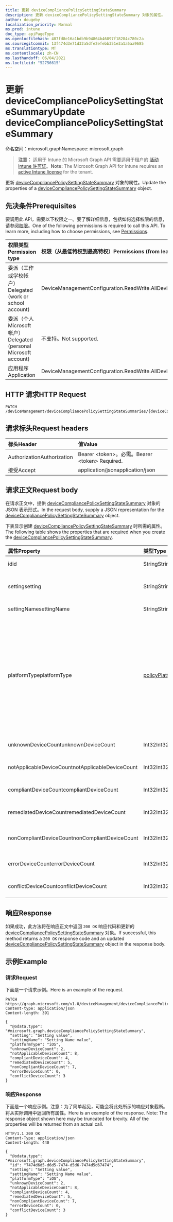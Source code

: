 ```yaml
---
title: 更新 deviceCompliancePolicySettingStateSummary
description: 更新 deviceCompliancePolicySettingStateSummary 对象的属性。
author: dougeby
localization_priority: Normal
ms.prod: intune
doc_type: apiPageType
ms.openlocfilehash: 407fd8e16a1bdb9b94864b46897f18284c780c2a
ms.sourcegitcommit: 13f474d3e71d32a5dfe2efebb351e3a1a5aa9685
ms.translationtype: MT
ms.contentlocale: zh-CN
ms.lasthandoff: 06/04/2021
ms.locfileid: "52756615"
---
```

# <a name="update-devicecompliancepolicysettingstatesummary"></a><span data-ttu-id="5637f-103">更新 deviceCompliancePolicySettingStateSummary</span><span class="sxs-lookup"><span data-stu-id="5637f-103">Update deviceCompliancePolicySettingStateSummary</span></span>

<span data-ttu-id="5637f-104">命名空间：microsoft.graph</span><span class="sxs-lookup"><span data-stu-id="5637f-104">Namespace: microsoft.graph</span></span>

> <span data-ttu-id="5637f-105">**注意：** 适用于 Intune 的 Microsoft Graph API 需要适用于租户的 [活动 Intune 许可证](https://go.microsoft.com/fwlink/?linkid=839381)。</span><span class="sxs-lookup"><span data-stu-id="5637f-105">**Note:** The Microsoft Graph API for Intune requires an [active Intune license](https://go.microsoft.com/fwlink/?linkid=839381) for the tenant.</span></span>

<span data-ttu-id="5637f-106">更新 [deviceCompliancePolicySettingStateSummary](../resources/intune-deviceconfig-devicecompliancepolicysettingstatesummary.md) 对象的属性。</span><span class="sxs-lookup"><span data-stu-id="5637f-106">Update the properties of a [deviceCompliancePolicySettingStateSummary](../resources/intune-deviceconfig-devicecompliancepolicysettingstatesummary.md) object.</span></span>

## <a name="prerequisites"></a><span data-ttu-id="5637f-107">先决条件</span><span class="sxs-lookup"><span data-stu-id="5637f-107">Prerequisites</span></span>
<span data-ttu-id="5637f-p101">要调用此 API，需要以下权限之一。要了解详细信息，包括如何选择权限的信息，请参阅[权限](/graph/permissions-reference)。</span><span class="sxs-lookup"><span data-stu-id="5637f-p101">One of the following permissions is required to call this API. To learn more, including how to choose permissions, see [Permissions](/graph/permissions-reference).</span></span>

|<span data-ttu-id="5637f-110">权限类型</span><span class="sxs-lookup"><span data-stu-id="5637f-110">Permission type</span></span>|<span data-ttu-id="5637f-111">权限（从最低特权到最高特权）</span><span class="sxs-lookup"><span data-stu-id="5637f-111">Permissions (from least to most privileged)</span></span>|
|:---|:---|
|<span data-ttu-id="5637f-112">委派（工作或学校帐户）</span><span class="sxs-lookup"><span data-stu-id="5637f-112">Delegated (work or school account)</span></span>|<span data-ttu-id="5637f-113">DeviceManagementConfiguration.ReadWrite.All</span><span class="sxs-lookup"><span data-stu-id="5637f-113">DeviceManagementConfiguration.ReadWrite.All</span></span>|
|<span data-ttu-id="5637f-114">委派（个人 Microsoft 帐户）</span><span class="sxs-lookup"><span data-stu-id="5637f-114">Delegated (personal Microsoft account)</span></span>|<span data-ttu-id="5637f-115">不支持。</span><span class="sxs-lookup"><span data-stu-id="5637f-115">Not supported.</span></span>|
|<span data-ttu-id="5637f-116">应用程序</span><span class="sxs-lookup"><span data-stu-id="5637f-116">Application</span></span>|<span data-ttu-id="5637f-117">DeviceManagementConfiguration.ReadWrite.All</span><span class="sxs-lookup"><span data-stu-id="5637f-117">DeviceManagementConfiguration.ReadWrite.All</span></span>|

## <a name="http-request"></a><span data-ttu-id="5637f-118">HTTP 请求</span><span class="sxs-lookup"><span data-stu-id="5637f-118">HTTP Request</span></span>
<!-- {
  "blockType": "ignored"
}
-->
``` http
PATCH /deviceManagement/deviceCompliancePolicySettingStateSummaries/{deviceCompliancePolicySettingStateSummaryId}
```

## <a name="request-headers"></a><span data-ttu-id="5637f-119">请求标头</span><span class="sxs-lookup"><span data-stu-id="5637f-119">Request headers</span></span>
|<span data-ttu-id="5637f-120">标头</span><span class="sxs-lookup"><span data-stu-id="5637f-120">Header</span></span>|<span data-ttu-id="5637f-121">值</span><span class="sxs-lookup"><span data-stu-id="5637f-121">Value</span></span>|
|:---|:---|
|<span data-ttu-id="5637f-122">Authorization</span><span class="sxs-lookup"><span data-stu-id="5637f-122">Authorization</span></span>|<span data-ttu-id="5637f-123">Bearer &lt;token&gt;。必需。</span><span class="sxs-lookup"><span data-stu-id="5637f-123">Bearer &lt;token&gt; Required.</span></span>|
|<span data-ttu-id="5637f-124">接受</span><span class="sxs-lookup"><span data-stu-id="5637f-124">Accept</span></span>|<span data-ttu-id="5637f-125">application/json</span><span class="sxs-lookup"><span data-stu-id="5637f-125">application/json</span></span>|

## <a name="request-body"></a><span data-ttu-id="5637f-126">请求正文</span><span class="sxs-lookup"><span data-stu-id="5637f-126">Request body</span></span>
<span data-ttu-id="5637f-127">在请求正文中，提供 [deviceCompliancePolicySettingStateSummary](../resources/intune-deviceconfig-devicecompliancepolicysettingstatesummary.md) 对象的 JSON 表示形式。</span><span class="sxs-lookup"><span data-stu-id="5637f-127">In the request body, supply a JSON representation for the [deviceCompliancePolicySettingStateSummary](../resources/intune-deviceconfig-devicecompliancepolicysettingstatesummary.md) object.</span></span>

<span data-ttu-id="5637f-128">下表显示创建 [deviceCompliancePolicySettingStateSummary](../resources/intune-deviceconfig-devicecompliancepolicysettingstatesummary.md) 时所需的属性。</span><span class="sxs-lookup"><span data-stu-id="5637f-128">The following table shows the properties that are required when you create the [deviceCompliancePolicySettingStateSummary](../resources/intune-deviceconfig-devicecompliancepolicysettingstatesummary.md).</span></span>

|<span data-ttu-id="5637f-129">属性</span><span class="sxs-lookup"><span data-stu-id="5637f-129">Property</span></span>|<span data-ttu-id="5637f-130">类型</span><span class="sxs-lookup"><span data-stu-id="5637f-130">Type</span></span>|<span data-ttu-id="5637f-131">说明</span><span class="sxs-lookup"><span data-stu-id="5637f-131">Description</span></span>|
|:---|:---|:---|
|<span data-ttu-id="5637f-132">id</span><span class="sxs-lookup"><span data-stu-id="5637f-132">id</span></span>|<span data-ttu-id="5637f-133">String</span><span class="sxs-lookup"><span data-stu-id="5637f-133">String</span></span>|<span data-ttu-id="5637f-134">实体的键。</span><span class="sxs-lookup"><span data-stu-id="5637f-134">Key of the entity.</span></span>|
|<span data-ttu-id="5637f-135">setting</span><span class="sxs-lookup"><span data-stu-id="5637f-135">setting</span></span>|<span data-ttu-id="5637f-136">String</span><span class="sxs-lookup"><span data-stu-id="5637f-136">String</span></span>|<span data-ttu-id="5637f-137">设置类名和属性名。</span><span class="sxs-lookup"><span data-stu-id="5637f-137">The setting class name and property name.</span></span>|
|<span data-ttu-id="5637f-138">settingName</span><span class="sxs-lookup"><span data-stu-id="5637f-138">settingName</span></span>|<span data-ttu-id="5637f-139">String</span><span class="sxs-lookup"><span data-stu-id="5637f-139">String</span></span>|<span data-ttu-id="5637f-140">设置的名称。</span><span class="sxs-lookup"><span data-stu-id="5637f-140">Name of the setting.</span></span>|
|<span data-ttu-id="5637f-141">platformType</span><span class="sxs-lookup"><span data-stu-id="5637f-141">platformType</span></span>|[<span data-ttu-id="5637f-142">policyPlatformType</span><span class="sxs-lookup"><span data-stu-id="5637f-142">policyPlatformType</span></span>](../resources/intune-deviceconfig-policyplatformtype.md)|<span data-ttu-id="5637f-143">设置平台。</span><span class="sxs-lookup"><span data-stu-id="5637f-143">Setting platform.</span></span> <span data-ttu-id="5637f-144">可取值为：`android`、`iOS`、`macOS`、`windowsPhone81`、`windows81AndLater`、`windows10AndLater`、`androidWorkProfile`、`all`。</span><span class="sxs-lookup"><span data-stu-id="5637f-144">Possible values are: `android`, `iOS`, `macOS`, `windowsPhone81`, `windows81AndLater`, `windows10AndLater`, `androidWorkProfile`, `all`.</span></span>|
|<span data-ttu-id="5637f-145">unknownDeviceCount</span><span class="sxs-lookup"><span data-stu-id="5637f-145">unknownDeviceCount</span></span>|<span data-ttu-id="5637f-146">Int32</span><span class="sxs-lookup"><span data-stu-id="5637f-146">Int32</span></span>|<span data-ttu-id="5637f-147">未知设备的数量</span><span class="sxs-lookup"><span data-stu-id="5637f-147">Number of unknown devices</span></span>|
|<span data-ttu-id="5637f-148">notApplicableDeviceCount</span><span class="sxs-lookup"><span data-stu-id="5637f-148">notApplicableDeviceCount</span></span>|<span data-ttu-id="5637f-149">Int32</span><span class="sxs-lookup"><span data-stu-id="5637f-149">Int32</span></span>|<span data-ttu-id="5637f-150">不适用设备的数量</span><span class="sxs-lookup"><span data-stu-id="5637f-150">Number of not applicable devices</span></span>|
|<span data-ttu-id="5637f-151">compliantDeviceCount</span><span class="sxs-lookup"><span data-stu-id="5637f-151">compliantDeviceCount</span></span>|<span data-ttu-id="5637f-152">Int32</span><span class="sxs-lookup"><span data-stu-id="5637f-152">Int32</span></span>|<span data-ttu-id="5637f-153">兼容设备的数量</span><span class="sxs-lookup"><span data-stu-id="5637f-153">Number of compliant devices</span></span>|
|<span data-ttu-id="5637f-154">remediatedDeviceCount</span><span class="sxs-lookup"><span data-stu-id="5637f-154">remediatedDeviceCount</span></span>|<span data-ttu-id="5637f-155">Int32</span><span class="sxs-lookup"><span data-stu-id="5637f-155">Int32</span></span>|<span data-ttu-id="5637f-156">已修复设备的数量</span><span class="sxs-lookup"><span data-stu-id="5637f-156">Number of remediated devices</span></span>|
|<span data-ttu-id="5637f-157">nonCompliantDeviceCount</span><span class="sxs-lookup"><span data-stu-id="5637f-157">nonCompliantDeviceCount</span></span>|<span data-ttu-id="5637f-158">Int32</span><span class="sxs-lookup"><span data-stu-id="5637f-158">Int32</span></span>|<span data-ttu-id="5637f-159">不兼容设备的数量</span><span class="sxs-lookup"><span data-stu-id="5637f-159">Number of NonCompliant devices</span></span>|
|<span data-ttu-id="5637f-160">errorDeviceCount</span><span class="sxs-lookup"><span data-stu-id="5637f-160">errorDeviceCount</span></span>|<span data-ttu-id="5637f-161">Int32</span><span class="sxs-lookup"><span data-stu-id="5637f-161">Int32</span></span>|<span data-ttu-id="5637f-162">错误设备的数量</span><span class="sxs-lookup"><span data-stu-id="5637f-162">Number of error devices</span></span>|
|<span data-ttu-id="5637f-163">conflictDeviceCount</span><span class="sxs-lookup"><span data-stu-id="5637f-163">conflictDeviceCount</span></span>|<span data-ttu-id="5637f-164">Int32</span><span class="sxs-lookup"><span data-stu-id="5637f-164">Int32</span></span>|<span data-ttu-id="5637f-165">冲突设备的数量</span><span class="sxs-lookup"><span data-stu-id="5637f-165">Number of conflict devices</span></span>|



## <a name="response"></a><span data-ttu-id="5637f-166">响应</span><span class="sxs-lookup"><span data-stu-id="5637f-166">Response</span></span>
<span data-ttu-id="5637f-167">如果成功，此方法将在响应正文中返回 `200 OK` 响应代码和更新的 [deviceCompliancePolicySettingStateSummary](../resources/intune-deviceconfig-devicecompliancepolicysettingstatesummary.md) 对象。</span><span class="sxs-lookup"><span data-stu-id="5637f-167">If successful, this method returns a `200 OK` response code and an updated [deviceCompliancePolicySettingStateSummary](../resources/intune-deviceconfig-devicecompliancepolicysettingstatesummary.md) object in the response body.</span></span>

## <a name="example"></a><span data-ttu-id="5637f-168">示例</span><span class="sxs-lookup"><span data-stu-id="5637f-168">Example</span></span>

### <a name="request"></a><span data-ttu-id="5637f-169">请求</span><span class="sxs-lookup"><span data-stu-id="5637f-169">Request</span></span>
<span data-ttu-id="5637f-170">下面是一个请求示例。</span><span class="sxs-lookup"><span data-stu-id="5637f-170">Here is an example of the request.</span></span>
``` http
PATCH https://graph.microsoft.com/v1.0/deviceManagement/deviceCompliancePolicySettingStateSummaries/{deviceCompliancePolicySettingStateSummaryId}
Content-type: application/json
Content-length: 391

{
  "@odata.type": "#microsoft.graph.deviceCompliancePolicySettingStateSummary",
  "setting": "Setting value",
  "settingName": "Setting Name value",
  "platformType": "iOS",
  "unknownDeviceCount": 2,
  "notApplicableDeviceCount": 8,
  "compliantDeviceCount": 4,
  "remediatedDeviceCount": 5,
  "nonCompliantDeviceCount": 7,
  "errorDeviceCount": 0,
  "conflictDeviceCount": 3
}
```

### <a name="response"></a><span data-ttu-id="5637f-171">响应</span><span class="sxs-lookup"><span data-stu-id="5637f-171">Response</span></span>
<span data-ttu-id="5637f-p103">下面是一个响应示例。注意：为了简单起见，可能会将此处所示的响应对象截断。将从实际调用中返回所有属性。</span><span class="sxs-lookup"><span data-stu-id="5637f-p103">Here is an example of the response. Note: The response object shown here may be truncated for brevity. All of the properties will be returned from an actual call.</span></span>
``` http
HTTP/1.1 200 OK
Content-Type: application/json
Content-Length: 440

{
  "@odata.type": "#microsoft.graph.deviceCompliancePolicySettingStateSummary",
  "id": "7474d6d5-d6d5-7474-d5d6-7474d5d67474",
  "setting": "Setting value",
  "settingName": "Setting Name value",
  "platformType": "iOS",
  "unknownDeviceCount": 2,
  "notApplicableDeviceCount": 8,
  "compliantDeviceCount": 4,
  "remediatedDeviceCount": 5,
  "nonCompliantDeviceCount": 7,
  "errorDeviceCount": 0,
  "conflictDeviceCount": 3
}
```




